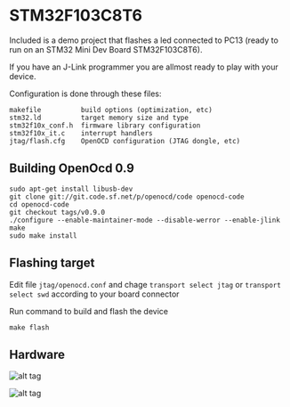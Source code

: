 # STM32F103C8T6
Included is a demo project that flashes a led connected to PC13 (ready to run on an STM32 Mini Dev Board STM32F103C8T6). 

If you have an J-Link programmer you are allmost ready to play with your device.

Configuration is done through these files:
```
makefile          build options (optimization, etc)
stm32.ld          target memory size and type
stm32f10x_conf.h  firmware library configuration
stm32f10x_it.c    interrupt handlers
jtag/flash.cfg    OpenOCD configuration (JTAG dongle, etc)
```

## Building OpenOcd 0.9
```
sudo apt-get install libusb-dev
git clone git://git.code.sf.net/p/openocd/code openocd-code
cd openocd-code
git checkout tags/v0.9.0
./configure --enable-maintainer-mode --disable-werror --enable-jlink
make
sudo make install
```

## Flashing target
Edit file `jtag/openocd.conf` and chage `transport select jtag` or `transport select swd` according to your board connector

Run command to build and flash the device
````
make flash
````

## Hardware
![alt tag](https://raw.githubusercontent.com/ubogdan/STM32F103C8T6/master/jtag/STM32F103C8T6-1.jpg)

![alt tag](https://raw.githubusercontent.com/ubogdan/STM32F103C8T6/master/jtag/STM32F103C8T6-2.jpg)

